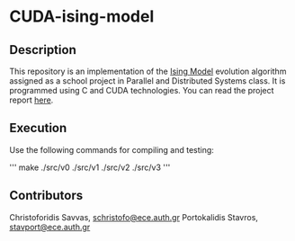# CUDA-ising-model

## Description
This repository is an implementation of the [Ising Model](https://en.wikipedia.org/wiki/Ising_model) evolution algorithm assigned as a school project in Parallel and Distributed Systems class.
It is programmed using C and CUDA technologies. You can read the project report [here](./ising-cuda.pdf).

## Execution
Use the following commands for compiling and testing:

'''
make
./src/v0
./src/v1
./src/v2
./src/v3
'''

## Contributors
Christoforidis Savvas, schristofo@ece.auth.gr
Portokalidis Stavros, stavport@ece.auth.gr
